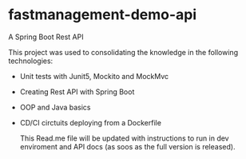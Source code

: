 # fastmanagement-demo-api

A Spring Boot Rest API

This project was used to consolidating the knowledge in the following technologies:
- Unit tests with Junit5, Mockito and MockMvc
- Creating Rest API with Spring Boot
- OOP and Java basics  
- CD/CI circtuits deploying from a Dockerfile

  This Read.me file will be updated with instructions to run in dev enviroment and API docs (as soos as the full version is released).
